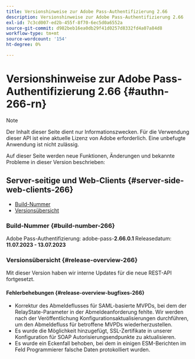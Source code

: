 ```yaml
---
title: Versionshinweise zur Adobe Pass-Authentifizierung 2.66
description: Versionshinweise zur Adobe Pass-Authentifizierung 2.66
exl-id: 7c3cd007-ed2b-455f-8f70-6ec5d0a6552a
source-git-commit: d982beb16ea0db29f41d0257d8332fd4a07a84d8
workflow-type: tm+mt
source-wordcount: '154'
ht-degree: 0%

---
```


# Versionshinweise zur Adobe Pass-Authentifizierung 2.66 {#authn-266-rn}

>[!NOTE]
>
>Der Inhalt dieser Seite dient nur Informationszwecken. Für die Verwendung dieser API ist eine aktuelle Lizenz von Adobe erforderlich. Eine unbefugte Anwendung ist nicht zulässig.

Auf dieser Seite werden neue Funktionen, Änderungen und bekannte Probleme in dieser Version beschrieben:

## Server-seitige und Web-Clients {#server-side-web-clients-266}

* [Build-Nummer](#build-number-266)
* [Versionsübersicht](#release-overview-266)

### Build-Nummer {#build-number-266}

Adobe Pass-Authentifizierung: adobe-pass-**2.66.0.1**
Releasedatum: **11.07.2023 - 13.07.2023**

### Versionsübersicht {#release-overview-266}

Mit dieser Version haben wir interne Updates für die neue REST-API fortgesetzt.

#### Fehlerbehebungen {#release-overview-bugfixes-266}

* Korrektur des Abmeldeflusses für SAML-basierte MVPDs, bei dem der RelayState-Parameter in der Abmeldeanforderung fehlte. Wir werden nach der Veröffentlichung Konfigurationsaktualisierungen durchführen, um den Abmeldefluss für betroffene MVPDs wiederherzustellen.
* Es wurde die Möglichkeit hinzugefügt, SSL-Zertifikate in unserer Konfiguration für SOAP Autorisierungsendpunkte zu aktualisieren.
* Es wurde ein Eckenfall behoben, bei dem in einigen ESM-Berichten im Feld Programmierer falsche Daten protokolliert wurden.
